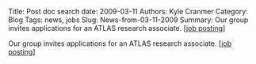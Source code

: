 Title: Post doc search
date: 2009-03-11
Authors: Kyle Cranmer
Category: Blog
Tags: news, jobs
Slug: News-from-03-11-2009
Summary:  Our group invites applications for an ATLAS research associate. [<a href="postdoc_ad.html">job posting</a>]

 

 Our group invites applications for an ATLAS research associate. [<a href="postdoc_ad.html">job posting</a>]

 
